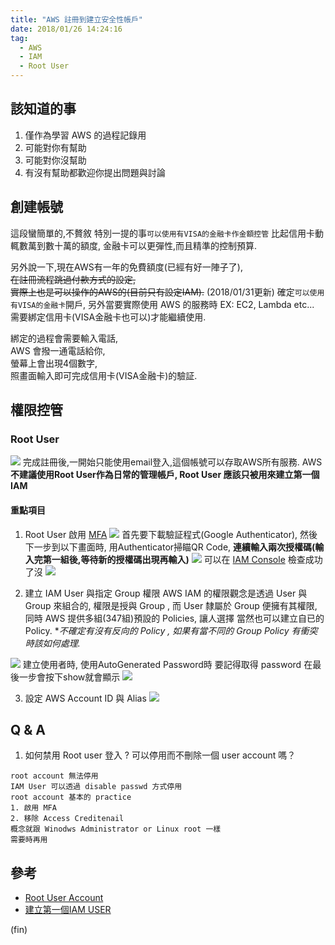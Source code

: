 ```yaml
---
title: "AWS 註冊到建立安全性帳戶"
date: 2018/01/26 14:24:16
tag:
  - AWS
  - IAM
  - Root User
---
```

## 該知道的事

1. 僅作為學習 AWS 的過程記錄用
2. 可能對你有幫助
3. 可能對你沒幫助
4. 有沒有幫助都歡迎你提出問題與討論 

## 創建帳號

這段蠻簡單的,不贅敘 
特別一提的事`可以使用有VISA的金融卡作金額控管`
比起信用卡動輒數萬到數十萬的額度,
金融卡可以更彈性,而且精準的控制預算.

另外說一下,現在AWS有一年的免費額度(已經有好一陣子了),  
~~在註冊流程跳過付款方式的設定,~~  
~~實際上也是可以操作的AWS的(目前只有設定IAM).~~
(2018/01/31更新)
確定`可以使用有VISA的金融卡`開戶,
另外當要實際使用 AWS 的服務時 EX: EC2, Lambda etc... 
需要綁定信用卡(VISA金融卡也可以)才能繼續使用.

綁定的過程會需要輸入電話,  
AWS 會撥一通電話給你,  
螢幕上會出現4個數字,  
照畫面輸入即可完成信用卡(VISA金融卡)的驗証.

## 權限控管

### Root User
![](https://i.imgur.com/kRBApSO.jpg)
完成註冊後,一開始只能使用email登入,這個帳號可以存取AWS所有服務.
AWS**不建議使用Root User作為日常的管理帳戶, Root User 應該只被用來建立第一個IAM**

#### 重點項目
1. Root User 啟用 [MFA](https://aws.amazon.com/iam/details/mfa/)
![](https://i.imgur.com/X3T5poV.jpg)
首先要下載驗証程式(Google Authenticator),
然後下一步到以下畫面時, 用Authenticator掃瞄QR Code,
**連續輸入兩次授權碼(輸入完第一組後,等待新的授權碼出現再輸入)**
![](https://i.imgur.com/viNBe2p.jpg)
可以在 [IAM Console](https://console.aws.amazon.com/iam/home) 檢查成功了沒
![](https://i.imgur.com/JcC9NVz.jpg)

2. 建立 IAM User 與指定 Group 權限
AWS IAM 的權限觀念是透過 User 與 Group 來組合的,
權限是授與 Group , 而 User 隸屬於 Group 便擁有其權限,
同時 AWS 提供多組(347組)預設的 Policies, 讓人選擇
當然也可以建立自已的 Policy. 
**不確定有沒有反向的 Policy ,*
*如果有當不同的 Group Policy 有衝突時該如何處理.*

![](https://i.imgur.com/Ry9M2sj.jpg)
建立使用者時, 使用AutoGenerated Password時
要記得取得 password
在最後一步會按下show就會顯示
![](https://i.imgur.com/8DOmpsg.jpg)

3. 設定 AWS Account ID 與 Alias
![](https://i.imgur.com/ETV1LMR.jpg)


## Q & A
1. 如何禁用 Root user 登入 ? 可以停用而不刪除一個 user account 嗎？
```
root account 無法停用
IAM User 可以透過 disable passwd 方式停用
root account 基本的 practice
1. 啟用 MFA
2. 移除 Access Creditenail
概念就跟 Winodws Administrator or Linux root 一樣
需要時再用
```

## 參考
- [Root User Account](https://docs.aws.amazon.com/IAM/latest/UserGuide/id_root-user.html)
- [建立第一個IAM USER](https://docs.aws.amazon.com/IAM/latest/UserGuide/best-practices.html#create-iam-users)

(fin)